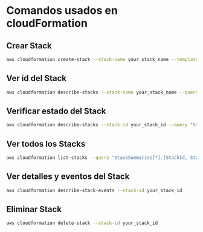 # Comandos usados en cloudFormation

## Crear Stack

```bash
aws cloudformation create-stack --stack-name your_stack_name --template-body file://deployment.yml --capabilities CAPABILITY_NAMED_IAM
```

## Ver id del Stack

```bash
aws cloudformation describe-stacks --stack-name your_stack_name --query "Stacks[0].StackId" --output text
```

## Verificar estado del Stack

```bash
aws cloudformation describe-stacks --stack-id your_stack_id --query "Stacks[0].StackStatus"
```

## Ver todos los Stacks

```bash
aws cloudformation list-stacks --query "StackSummaries[*].[StackId, StackName, StackStatus]" --output table
```

## Ver detalles y eventos del Stack

```bash
aws cloudformation describe-stack-events --stack-id your_stack_id
```

## Eliminar Stack

```bash
aws cloudformation delete-stack --stack-id your_stack_id
```
